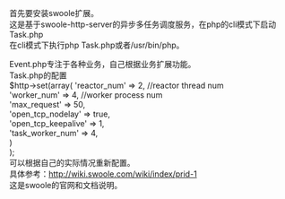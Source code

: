 首先要安装swoole扩展。    
这是基于swoole-http-server的异步多任务调度服务，在php的cli模式下启动Task.php   
在cli模式下执行php Task.php或者/usr/bin/php。   
   
Event.php专注于各种业务，自己根据业务扩展功能。        
Task.php的配置   
$http->set(array(
				'reactor_num' => 2, //reactor thread num    
			    'worker_num' => 4,    //worker process num    
			    'max_request' => 50,   
			    'open_tcp_nodelay' => true,    
			    'open_tcp_keepalive' => 1,     
	    		'task_worker_num' => 4,     
			)    
		);    
可以根据自己的实际情况重新配置。        
具体参考：http://wiki.swoole.com/wiki/index/prid-1     
这是swoole的官网和文档说明。   
